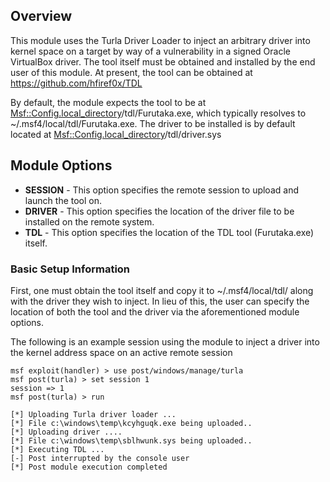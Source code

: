 ## Overview
This module uses the Turla Driver Loader to inject an arbitrary driver into
kernel space on a target by way of a vulnerability in a signed Oracle VirtualBox 
driver.  The tool itself must be obtained and installed by the end user of this
module.  At present, the tool can be obtained at https://github.com/hfiref0x/TDL

By default, the module expects the tool to be at <Msf::Config.local_directory>/tdl/Furutaka.exe, which typically resolves to ~/.msf4/local/tdl/Furutaka.exe.  The driver to be installed is by default located at <Msf::Config.local_directory>/tdl/driver.sys

## Module Options
- **SESSION** - This option specifies the remote session to upload and launch the tool on.
- **DRIVER** - This option specifies the location of the driver file to be installed on the remote system.
- **TDL** - This option specifies the location of the TDL tool (Furutaka.exe) itself.

### Basic Setup Information
First, one must obtain the tool itself and copy it to ~/.msf4/local/tdl/ along with the driver they wish to inject.  In lieu of this, the user can specify the location of both the tool and the driver via the aforementioned module options.

The following is an example session using the module to inject a driver into the kernel address space on an active remote session

```
msf exploit(handler) > use post/windows/manage/turla
msf post(turla) > set session 1
session => 1
msf post(turla) > run

[*] Uploading Turla driver loader ...
[*] File c:\windows\temp\kcyhguqk.exe being uploaded..
[*] Uploading driver ....
[*] File c:\windows\temp\sblhwunk.sys being uploaded..
[*] Executing TDL ...
[-] Post interrupted by the console user
[*] Post module execution completed
```

